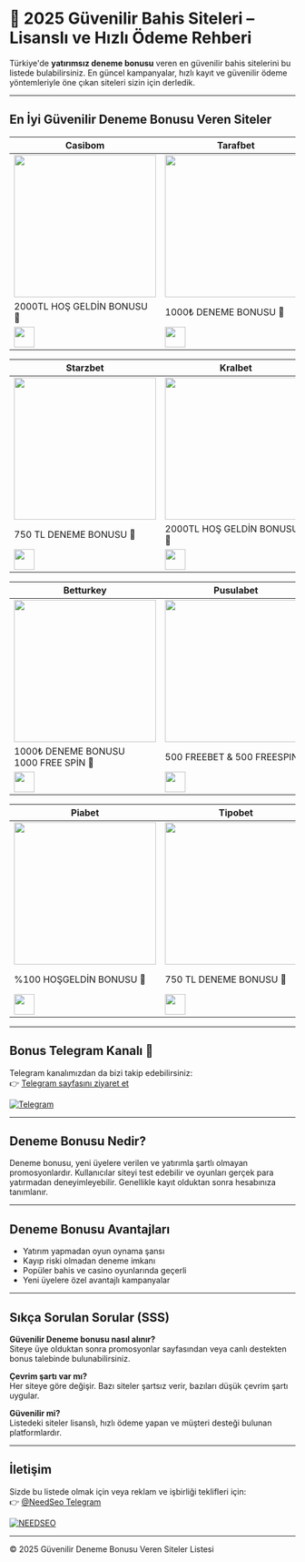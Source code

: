 <h1>🎰 2025 Güvenilir Bahis Siteleri – Lisanslı ve Hızlı Ödeme Rehberi</h1>

Türkiye'de **yatırımsız deneme bonusu** veren en güvenilir bahis sitelerini bu listede bulabilirsiniz. En güncel kampanyalar, hızlı kayıt ve güvenilir ödeme yöntemleriyle öne çıkan siteleri sizin için derledik.

---

## En İyi Güvenilir Deneme Bonusu Veren Siteler

| Casibom | Tarafbet | Sahabet |
|---------|----------|---------|
| <a href="https://shortlinkapp.com/casiboms" target="_blank"><img src="https://resmim.net/cdn/2025/07/02/TPU7v3.jpg" width="250" height="auto" /></a> | <a href="https://shortlinkapp.com/wCggm" target="_blank"><img src="https://resmim.net/cdn/2025/06/17/TiXCEi.jpg" width="250" height="auto" /></a> | <a href="https://shortlinkapp.com/RpyYA" target="_blank"><img src="https://resmim.net/cdn/2025/06/01/Td5It3.jpg" width="250" height="auto" /></a> |
| 2000TL HOŞ GELDİN BONUSU 🎁 | 1000₺ DENEME BONUSU 🎁 | 1000 TL DENEME BONUSU 🎁 |
| <a href="https://shortlinkapp.com/casiboms" target="_blank"><img src="https://img.shields.io/badge/Bonusu_Al-Hemen_Tıkla-green?style=for-the-badge" style="height:36px;" /></a> | <a href="https://shortlinkapp.com/wCggm" target="_blank"><img src="https://img.shields.io/badge/Bonusu_Al-Hemen_Tıkla-blue?style=for-the-badge" style="height:36px;" /></a> | <a href="https://shortlinkapp.com/RpyYA" target="_blank"><img src="https://img.shields.io/badge/Bonusu_Al-Hemen_Tıkla-blue?style=for-the-badge" style="height:36px;" /></a> |

| Starzbet | Kralbet | Onwin |
|----------|---------|-------|
| <a href="https://shortlinkapp.com/qrVyr" target="_blank"><img src="https://resmim.net/cdn/2025/07/02/TLaBlc.jpg" width="250" height="auto" /></a> | <a href="https://shortlinkapp.com/vTJnw" target="_blank"><img src="https://resmim.net/cdn/2025/06/14/T1NfO3.jpg" width="250" height="auto" /></a> | <a href="https://shortlinkapp.com/LgsCj" target="_blank"><img src="https://resmim.net/cdn/2025/06/01/Td5BpZ.jpg" width="250" height="auto" /></a> |
| 750 TL DENEME BONUSU 🎁 | 2000TL HOŞ GELDİN BONUSU 🎁 | 750 TL DENEME BONUSU 🎁 |
| <a href="https://shortlinkapp.com/qrVyr" target="_blank"><img src="https://img.shields.io/badge/Bonusu_Al-Hemen_Tıkla-red?style=for-the-badge" style="height:36px;" /></a> | <a href="https://shortlinkapp.com/vTJnw" target="_blank"><img src="https://img.shields.io/badge/Bonusu_Al-Hemen_Tıkla-green?style=for-the-badge" style="height:36px;" /></a> | <a href="https://shortlinkapp.com/LgsCj" target="_blank"><img src="https://img.shields.io/badge/Bonusu_Al-Hemen_Tıkla-green?style=for-the-badge" style="height:36px;" /></a> |

| Betturkey | Pusulabet | Xslot |
|-----------|-----------|-------|
| <a href="https://shortlinkapp.com/TNMxC" target="_blank"><img src="https://resmim.net/cdn/2025/06/21/TxCEoF.jpg" width="250" height="auto" /></a> | <a href="https://shortlinkapp.com/zGNnb" target="_blank"><img src="https://resmim.net/cdn/2025/06/12/TrcooW.jpg" width="250" height="auto" /></a> | <a href="https://shortlinkapp.com/pabOb" target="_blank"><img src="https://resmim.net/cdn/2025/06/21/TxCkZC.jpg" width="250" height="auto" /></a> |
| 1000₺ DENEME BONUSU <br> 1000 FREE SPİN 🎁 | 500 FREEBET & 500 FREESPIN 🎁 | 1000₺ DENEME BONUSU <br> 1000 FREE SPİN 🎁 |
| <a href="https://shortlinkapp.com/TNMxC" target="_blank"><img src="https://img.shields.io/badge/Bonusu_Al-Hemen_Tıkla-red?style=for-the-badge" style="height:36px;" /></a> | <a href="https://shortlinkapp.com/zGNnb" target="_blank"><img src="https://img.shields.io/badge/Bonusu_Al-Hemen_Tıkla-green?style=for-the-badge" style="height:36px;" /></a> | <a href="https://shortlinkapp.com/pabOb" target="_blank"><img src="https://img.shields.io/badge/Bonusu_Al-Hemen_Tıkla-blue?style=for-the-badge" style="height:36px;" /></a> |

| Piabet | Tipobet | Bizbet |
|---------|---------|--------|
| <a href="https://shortlinkapp.com/wLbWn" target="_blank"><img src="https://resmim.net/cdn/2025/06/22/TOZgTG.jpg" width="250" height="auto" /></a> | <a href="https://shortlinkapp.com/CYeIU" target="_blank"><img src="https://resmim.net/cdn/2025/06/01/Td5w0c.jpg" width="250" height="auto" /></a> | <a href="https://shortlinkapp.com/zSCPt" target="_blank"><img src="https://resmim.net/cdn/2025/06/08/Tbkxd1.jpg" width="250" height="auto" /></a> |
| %100 HOŞGELDİN BONUSU 🎁 | 750 TL DENEME BONUSU 🎁 | %100 HOŞGELDİN BONUSU <br> 3000 TL 🎁 |
| <a href="https://shortlinkapp.com/wLbWn" target="_blank"><img src="https://img.shields.io/badge/Bonusu_Al-Hemen_Tıkla-blue?style=for-the-badge" style="height:36px;" /></a> | <a href="https://shortlinkapp.com/CYeIU" target="_blank"><img src="https://img.shields.io/badge/Bonusu_Al-Hemen_Tıkla-red?style=for-the-badge" style="height:36px;" /></a> | <a href="https://shortlinkapp.com/zSCPt" target="_blank"><img src="https://img.shields.io/badge/Bonusu_Al-Hemen_Tıkla-green?style=for-the-badge" style="height:36px;" /></a> |

---

## Bonus Telegram Kanalı 📲

Telegram kanalımızdan da bizi takip edebilirsiniz:  
👉 [Telegram sayfasını ziyaret et](https://t.me/+yG5pKfqA0RtkMjY0)  

[![Telegram](https://resmim.net/cdn/2025/06/20/TtdcDh.png)](https://t.me/+yG5pKfqA0RtkMjY0)

---

## Deneme Bonusu Nedir?

Deneme bonusu, yeni üyelere verilen ve yatırımla şartlı olmayan promosyonlardır. Kullanıcılar siteyi test edebilir ve oyunları gerçek para yatırmadan deneyimleyebilir. Genellikle kayıt olduktan sonra hesabınıza tanımlanır.

---

## Deneme Bonusu Avantajları

- Yatırım yapmadan oyun oynama şansı
- Kayıp riski olmadan deneme imkanı
- Popüler bahis ve casino oyunlarında geçerli
- Yeni üyelere özel avantajlı kampanyalar

---

## Sıkça Sorulan Sorular (SSS)

**Güvenilir Deneme bonusu nasıl alınır?**  
Siteye üye olduktan sonra promosyonlar sayfasından veya canlı destekten bonus talebinde bulunabilirsiniz.

**Çevrim şartı var mı?**  
Her siteye göre değişir. Bazı siteler şartsız verir, bazıları düşük çevrim şartı uygular.

**Güvenilir mi?**  
Listedeki siteler lisanslı, hızlı ödeme yapan ve müşteri desteği bulunan platformlardır.

---

## İletişim

Sizde bu listede olmak için veya reklam ve işbirliği teklifleri için:  
👉 [@NeedSeo Telegram](https://t.me/NeedSeo)

[![NEEDSEO](https://resmim.net/cdn/2025/06/02/Tk6Hx8.jpg)](https://t.me/NeedSeo)

---

© 2025 Güvenilir Deneme Bonusu Veren Siteler Listesi
